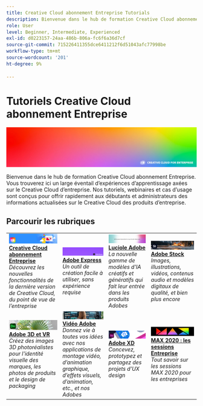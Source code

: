 ```yaml
---
title: Creative Cloud abonnement Entreprise Tutorials
description: Bienvenue dans le hub de formation Creative Cloud abonnement Entreprise
role: User
level: Beginner, Intermediate, Experienced
exl-id: d0223157-24aa-486b-806a-fc6f6a36d7cf
source-git-commit: 715226411355dce6411212f6d51043afc77998be
workflow-type: tm+mt
source-wordcount: '201'
ht-degree: 9%

---
```


# Tutoriels Creative Cloud abonnement Entreprise

![Image de héros Creative Cloud](assets/hero_cce.jpg)

Bienvenue dans le hub de formation Creative Cloud abonnement Entreprise. Vous trouverez ici un large éventail d’expériences d’apprentissage axées sur le Creative Cloud d’entreprise. Nos tutoriels, webinaires et cas d’usage sont conçus pour offrir rapidement aux débutants et administrateurs des informations actualisées sur le Creative Cloud des produits d’entreprise.

## Parcourir les rubriques

<table style="table-layout:fixed">
<tr>
  <td>
    <a href="cce/overview-cce.md">
      <img alt="Creative Cloud abonnement Entreprise" src="assets/CCEbanner.png" />
    </a>
    <div>
   <a href="cce/overview-cce.md"><strong>Creative Cloud abonnement Entreprise</strong></a>
    </div>
    <em>Découvrez les nouvelles fonctionnalités de la dernière version de Creative Cloud, du point de vue de l’entreprise</em>
    <br>
  </td>
  <td>
    <a href="express/overview-express.md">
      <img alt="Adobe Express" src="assets/Express.png" />
    </a>
    <div>
   <a href="express/overview-express.md"><strong>Adobe Express</strong></a>
    </div>
    <em>Un outil de création facile à utiliser, sans expérience requise</em>
    <br>
  </td>
  <td>
    <a href="firefly/overview-firefly.md">
      <img alt="Luciole Adobe" src="assets/firefly.png" />
    </a>
    <div>
   <a href="firefly/overview-firefly.md"><strong>Luciole Adobe</strong></a>
    </div>
    <em>La nouvelle gamme de modèles d'IA créatifs et génératifs qui fait leur entrée dans les produits Adobes</em>
    <br>
  </td>
  <td>
    <a href="stock/overview-stock.md">
      <img alt="Adobe Stock" src="assets/Stock.jpg" />
    </a>
    <div>
   <a href="stock/overview-stock.md"><strong>Adobe Stock</strong></a>
    </div>
    <em>Images, illustrations, vidéos, contenus audio et modèles digitaux de qualité, et bien plus encore</em>
    <br>
  </td>
</tr>
  <td>
   <a href="3di/overview-3di.md">
      <img alt="Adobe 3D et VR" src="assets/Dimenio.jpg" />
    </a>
    <div>
   <a href="3di/overview-3di.md"><strong>Adobe 3D et VR</strong></a>
    </div>
    <em>Créez des images 3D photoréalistes pour l'identité visuelle des marques, les photos de produits et le design de packaging</em>
    <br>
  </td>
  <td>
  <a href="dva/overview-dva.md">
      <img alt="Vidéo Adobe" src="assets/CCEbanner-DVA.png" />
    </a>
    <div>
   <a href="dva/overview-dva.md"><strong>Vidéo Adobe</strong></a>
    </div>
    <em>Donnez vie à toutes vos idées avec nos applications de montage vidéo, d’animation graphique, d’effets visuels, d’animation, etc., et nos Adobes</em>
    <br>
  </td>
  <td>
    <a href="xd/overview-xd.md">
      <img alt="Adobe XD" src="assets/XD.jpg" />
    </a>
    <div>
   <a href="xd/overview-xd.md"><strong>Adobe XD</strong></a>
    </div>
    <em>Concevez, prototypez et partagez des projets d’UX design</em>
    <br>
  </td>
  <td>
    <a href="max2020/overview-max.md">
      <img alt="MAX 2020 : les sessions Entreprise" src="assets/MAX.jpg" />
    </a>
    <div>
   <a href="max2020/overview-max.md"><strong>MAX 2020 : les sessions Entreprise</strong></a>
    </div>
    <em>Tout savoir sur les sessions MAX 2020 pour les entreprises</em>
    <br>
  </td>
</tr>
</table>
